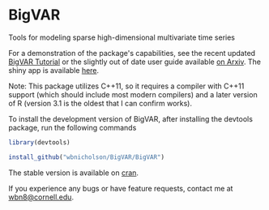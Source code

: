 BigVAR
======

Tools for modeling sparse high-dimensional multivariate time series

For a demonstration of the package's capabilities, see the recent updated [BigVAR Tutorial](http://www.wbnicholson.com/BigVAR.html) or the slightly out of date user guide available [on Arxiv](https://arxiv.org/abs/1702.07094).  The shiny app is available [here](http://ec2-54-226-7-230.compute-1.amazonaws.com:3838/BigVAR/).

Note: This package utilizes C++11, so it requires a compiler with C++11 support (which should include most modern compilers) and a later version of R (version 3.1 is the oldest that I can confirm works).

To install the development version of BigVAR, after installing the devtools package, run the following commands

```R
library(devtools)

install_github("wbnicholson/BigVAR/BigVAR")
```

The stable version is available on [cran](https://cran.r-project.org/package=BigVAR).


If you experience any bugs or have feature requests, contact me at wbn8@cornell.edu.

